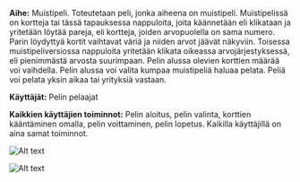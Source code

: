 **Aihe:** Muistipeli. Toteutetaan peli, jonka aiheena on muistipeli.
Muistipelissä on kortteja tai tässä tapauksessa nappuloita, joita käännetään eli klikataan ja 
yritetään löytää pareja, eli kortteja, joiden arvopuolella on sama numero. 
Parin löydyttyä kortit vaihtavat väriä ja niiden arvot jäävät näkyviin. 
Toisessa muistipeliversiossa nappuloita yritetään klikata oikeassa arvojärjestyksessä, 
eli pienimmästä arvosta suurimpaan. 
Pelin alussa olevien korttien määrää voi vaihdella. 
Pelin alussa voi valita kumpaa muistipeliä haluaa pelata.
Peliä voi pelata yksin aikaa tai yrityksiä vastaan.

**Käyttäjät:** Pelin pelaajat

**Kaikkien käyttäjien toiminnot:** Pelin aloitus, pelin valinta, 
korttien kääntäminen omalla, pelin voittaminen, pelin lopetus. 
Kaikilla käyttäjillä on aina samat toiminnot.

![Alt text](https://github.com/Nuukkeli/NeanOhjelmoinninHT/blob/master/dokumentaatio/Luokkakaavio06102016.png)

![Alt text](https://github.com/Nuukkeli/NeanOhjelmoinninHT/blob/master/dokumentaatio/K%C3%A4ytt%C3%B6tapaus%20Muistipelin%20aloitus.png)

